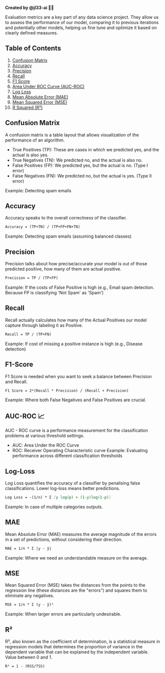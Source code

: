 **Created by @jl33-ai 👦🏻**

Evaluation metrics are a key part of any data science project. They allow us to assess the performance of our model, comparing it to previous iterations and potentially other models, helping us fine tune and optimize it based on clearly defined measures.

## Table of Contents 
1. [Confusion Matrix](#Confusion-Matrix)
2. [Accuracy](#Accuracy)
3. [Precision](#Precision) 
4. [Recall](#Recall)
5. [F1 Score](#F1-Score)
6. [Area Under ROC Curve (AUC-ROC)](#AUC-ROC)
7. [Log Loss](#Log-Loss)
8. [Mean Absolute Error (MAE)](#MAE)
9. [Mean Squared Error (MSE)](#MSE)
10. [R Squared (R²)](#R²)

   
## Confusion Matrix 
A confusion matrix is a table layout that allows visualization of the performance of an algorithm.

- True Positives (TP): These are cases in which we predicted yes, and the actual is also yes.
- True Negatives (TN): We predicted no, and the actual is also no.
- False Positives (FP): We predicted yes, but the actual is no. (Type I error)
- False Negatives (FN): We predicted no, but the actual is yes. (Type II error)

Example: Detecting spam emails

## Accuracy 
Accuracy speaks to the overall correctness of the classifier.
```markdown
Accuracy = (TP+TN) / (TP+FP+FN+TN)
```
Example: Detecting spam emails (assuming balanced classes)

## Precision 
Precision talks about how precise/accurate your model is out of those predicted positive, how many of them are actual positive.
```markdown
Precision = TP / (TP+FP)
```
Example: If the costs of False Positive is high (e.g., Email spam detection. Because FP is classifying 'Not Spam' as 'Spam') 

## Recall 
Recall actually calculates how many of the Actual Positives our model capture through labeling it as Positive.
```markdown
Recall = TP / (TP+FN)
```
Example: If cost of missing a positive instance is high (e.g., Disease detection) 

## F1-Score 
F1 Score is needed when you want to seek a balance between Precision and Recall.
```markdown
F1 Score = 2*(Recall * Precision) / (Recall + Precision)
```
Example: Where both False Negatives and False Positives are crucial.

## AUC-ROC 📈
AUC - ROC curve is a performance measurement for the classification problems at various threshold settings.
- AUC: Area Under the ROC Curve
- ROC: Receiver Operating Characteristic curve
Example: Evaluating performance across different classification thresholds 

## Log-Loss
Log Loss quantifies the accuracy of a classifier by penalising false classifications.
Lower log-loss means better predictions. 
```markdown
Log Loss = -(1/n) * Σ [y log(p) + (1-y)log(1-p)]
```
Example: In case of multiple categories outputs.

## MAE
Mean Absolute Error (MAE) measures the average magnitude of the errors in a set of predictions, without considering their direction.
```markdown
MAE = 1/n * Σ |y - ŷ|
```
Example: Where we need an understandable measure on the average.

## MSE
Mean Squared Error (MSE) takes the distances from the points to the regression line (these distances are the "errors") and squares them to eliminate any negatives.
```markdown
MSE = 1/n * Σ (y - ŷ)²
```
Example: When larger errors are particularly undesirable.

## R² 
R², also known as the coefficient of determination, is a statistical measure in regression models that determines the proportion of variance in the dependent variable that can be explained by the independent variable. Value between 0 and 1.
```markdown
R² = 1 - (RSS/TSS)
```